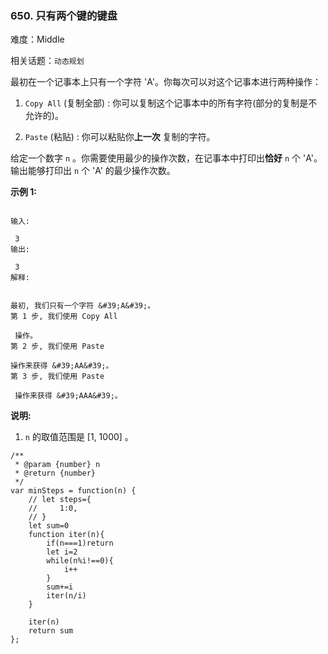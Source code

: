 ### 650. 只有两个键的键盘

难度：Middle

相关话题：`动态规划`

最初在一个记事本上只有一个字符 &#39;A&#39;。你每次可以对这个记事本进行两种操作：




1.  `Copy All`  (复制全部) : 你可以复制这个记事本中的所有字符(部分的复制是不允许的)。

2.  `Paste`  (粘贴) : 你可以粘贴你**上一次** 复制的字符。





给定一个数字 `n` 。你需要使用最少的操作次数，在记事本中打印出**恰好**  `n` 个 &#39;A&#39;。输出能够打印出 `n` 个 &#39;A&#39; 的最少操作次数。



**示例 1:** 





```

输入:

 3
输出:

 3
解释:


最初, 我们只有一个字符 &#39;A&#39;。
第 1 步, 我们使用 Copy All

 操作。
第 2 步, 我们使用 Paste

操作来获得 &#39;AA&#39;。
第 3 步, 我们使用 Paste

 操作来获得 &#39;AAA&#39;。

```


**说明:** 




1.  `n` 的取值范围是 [1, 1000] 。






```
/**
 * @param {number} n
 * @return {number}
 */
var minSteps = function(n) {
    // let steps={
    //     1:0,
    // }
    let sum=0
    function iter(n){
        if(n===1)return
        let i=2
        while(n%i!==0){
            i++
        }
        sum+=i
        iter(n/i)
    }

    iter(n)
    return sum
};



```


